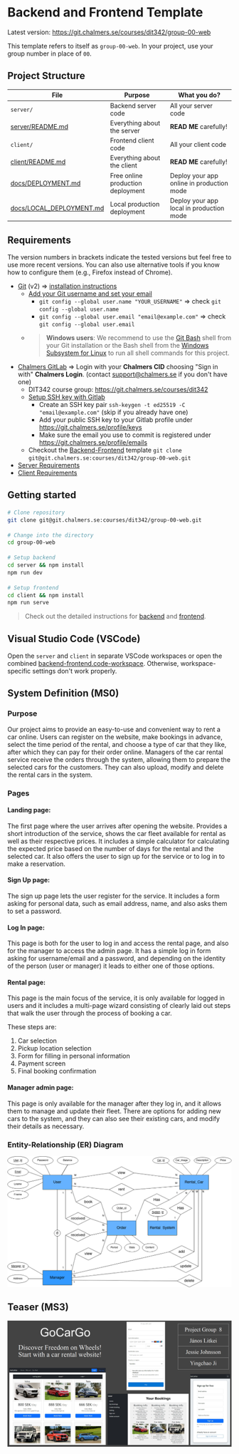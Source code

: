 # Backend and Frontend Template

Latest version: https://git.chalmers.se/courses/dit342/group-00-web

This template refers to itself as `group-00-web`. In your project, use your group number in place of `00`.

## Project Structure

| File        | Purpose           | What you do?  |
| ------------- | ------------- | ----- |
| `server/` | Backend server code | All your server code |
| [server/README.md](server/README.md) | Everything about the server | **READ ME** carefully! |
| `client/` | Frontend client code | All your client code |
| [client/README.md](client/README.md) | Everything about the client | **READ ME** carefully! |
| [docs/DEPLOYMENT.md](docs/DEPLOYMENT.md) | Free online production deployment | Deploy your app online in production mode |
| [docs/LOCAL_DEPLOYMENT.md](docs/LOCAL_DEPLOYMENT.md) | Local production deployment | Deploy your app local in production mode |

## Requirements

The version numbers in brackets indicate the tested versions but feel free to use more recent versions.
You can also use alternative tools if you know how to configure them (e.g., Firefox instead of Chrome).

* [Git](https://git-scm.com/) (v2) => [installation instructions](https://www.atlassian.com/git/tutorials/install-git)
  * [Add your Git username and set your email](https://docs.gitlab.com/ce/gitlab-basics/start-using-git.html#add-your-git-username-and-set-your-email)
    * `git config --global user.name "YOUR_USERNAME"` => check `git config --global user.name`
    * `git config --global user.email "email@example.com"` => check `git config --global user.email`
  * > **Windows users**: We recommend to use the [Git Bash](https://www.atlassian.com/git/tutorials/git-bash) shell from your Git installation or the Bash shell from the [Windows Subsystem for Linux](https://docs.microsoft.com/en-us/windows/wsl/install-win10) to run all shell commands for this project.
* [Chalmers GitLab](https://git.chalmers.se/) => Login with your **Chalmers CID** choosing "Sign in with" **Chalmers Login**. (contact [support@chalmers.se](mailto:support@chalmers.se) if you don't have one)
  * DIT342 course group: https://git.chalmers.se/courses/dit342
  * [Setup SSH key with Gitlab](https://docs.gitlab.com/ee/ssh/)
    * Create an SSH key pair `ssh-keygen -t ed25519 -C "email@example.com"` (skip if you already have one)
    * Add your public SSH key to your Gitlab profile under https://git.chalmers.se/profile/keys
    * Make sure the email you use to commit is registered under https://git.chalmers.se/profile/emails
  * Checkout the [Backend-Frontend](https://git.chalmers.se/courses/dit342/group-00-web) template `git clone git@git.chalmers.se:courses/dit342/group-00-web.git`
* [Server Requirements](./server/README.md#Requirements)
* [Client Requirements](./client/README.md#Requirements)

## Getting started

```bash
# Clone repository
git clone git@git.chalmers.se:courses/dit342/group-00-web.git

# Change into the directory
cd group-00-web

# Setup backend
cd server && npm install
npm run dev

# Setup frontend
cd client && npm install
npm run serve
```

> Check out the detailed instructions for [backend](./server/README.md) and [frontend](./client/README.md).

## Visual Studio Code (VSCode)

Open the `server` and `client` in separate VSCode workspaces or open the combined [backend-frontend.code-workspace](./backend-frontend.code-workspace). Otherwise, workspace-specific settings don't work properly.

## System Definition (MS0)

### Purpose

Our project aims to provide an easy-to-use and convenient way to rent a car online. Users can register on the website, make bookings in advance, select the time period of the rental, and choose a type of car that they like, after which they can pay for their order online. Managers of the car rental service receive the orders through the system, allowing them to prepare the selected cars for the customers. They can also upload, modify and delete the rental cars in the system. 

### Pages

#### Landing page:

The first page where the user arrives after opening the website. Provides a short introduction of the service, shows the car fleet available for rental as well as their respective prices. It includes a simple calculator for calculating the expected price based on the number of days for the rental and the selected car. It also offers the user to sign up for the service or to log in to make a reservation.

#### Sign Up page:

The sign up page lets the user register for the service. It includes a form asking for personal data, such as email address, name, and also asks them to set a password.

#### Log In page:

This page is both for the user to log in and access the rental page, and also for the manager to access the admin page. It has a simple log in form asking for username/email and a password, and depending on the identity of the person (user or manager) it leads to either one of those options.

#### Rental page:

This page is the main focus of the service, it is only available for logged in users and it includes a multi-page wizard consisting of clearly laid out steps that walk the user through the process of booking a car. 

These steps are:
1. Car selection
2. Pickup location selection
3. Form for filling in personal information
4. Payment screen
5. Final booking confirmation

#### Manager admin page:

This page is only available for the manager after they log in, and it allows them to manage and update their fleet. There are options for adding new cars to the system, and they can also see their existing cars, and modify their details as necessary.


### Entity-Relationship (ER) Diagram

![ER Diagram](./images/er_diagram.png)

## Teaser (MS3)

![Teaser](./images/teaser.png)
